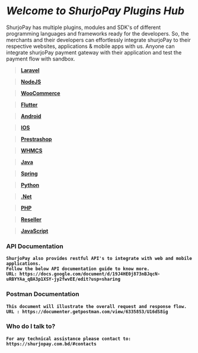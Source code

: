 # <i>Welcome to ShurjoPay Plugins Hub</i>



ShurjoPay has multiple plugins, modules and SDK's of different programming languages and frameworks ready for the developers. So, the merchants and their developers can effortlessly integrate shurjoPay to their respective websites, applications & mobile apps with us. Anyone can integrate shurjoPay payment gateway with their application and test the payment flow with sandbox.


> <a href = "https://github.com/shurjoPay-Plugins/Laravel"><strong> Laravel</a>

><a href = "https://github.com/shurjoPay-Plugins/Nodejs"><strong>NodeJS</a>

><a href = "https://github.com/shurjoPay-Plugins/woocommerce"><strong>WooCommerce</a>

><a href = "https://github.com/shurjopay-plugins/sp-plugin-flutter"><strong>Flutter</a>

><a href = "https://github.com/shurjoPay-Plugins/Android-SDK"><strong>Android</a>

><a href = "https://github.com/shurjoPay-Plugins/ios-swift"><strong>IOS</a>

><a href = "https://github.com/shurjoPay-Plugins/Prestashop"><strong>Prestrashop</a> 

><a href = "https://github.com/shurjoPay-Plugins/WHMCS"><strong>WHMCS</a>

><a href = "https://github.com/shurjoPay-Plugins/java"><strong>Java</a>

><a href = "https://github.com/shurjopay-plugins/sp-plugin-spring"><strong>Spring</a>

><a href = "https://github.com/shurjoPay-Plugins/sp-plugin-python"><strong>Python</a>

><a href = "https://github.com/shurjoPay-Plugins/sp-plugin-dotnet"><strong>.Net</a>

><a href = "https://github.com/shurjoPay-Plugins/Raw-PHP"><strong>PHP</a>

><a href = "https://github.com/shurjoPay-Plugins/Reseller-Plugin"><strong>Reseller</a>

><a href = "https://github.com/shurjopay-plugins/sp-plugin-js"><strong>JavaScript</a>
  
  ### API Documentation
    ShurjoPay also provides restful API's to integrate with web and mobile applications. 
    Follow the below API documentation guide to know more.
    URL: https://docs.google.com/document/d/19J4HE0j873nBJqcN-uRBYYAa_qBA3p1XSY-jy2fwvEE/edit?usp=sharing
 
  ### Postman Documentation

    This document will illustrate the overall request and response flow.
    URL : https://documenter.getpostman.com/view/6335853/U16dS8ig	
		
### Who do I talk to? ###
	For any technical assistance please contact to: https://shurjopay.com.bd/#contacts



